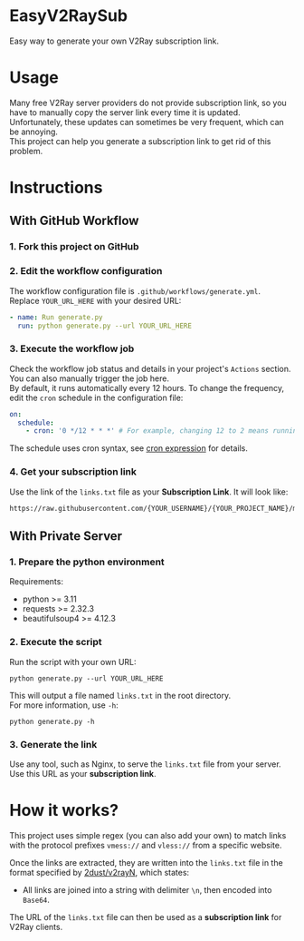 # EasyV2RaySub

Easy way to generate your own V2Ray subscription link.

# Usage

Many free V2Ray server providers do not provide subscription link, so you have to manually copy the server link every
time it is updated. Unfortunately, these updates can sometimes be very frequent, which can be annoying.\
This project can help you generate a subscription link to get rid of this problem.

# Instructions

## With GitHub Workflow

### 1. Fork this project on GitHub

### 2. Edit the workflow configuration

The workflow configuration file is `.github/workflows/generate.yml`.\
Replace `YOUR_URL_HERE` with your desired URL:

```yaml
- name: Run generate.py
  run: python generate.py --url YOUR_URL_HERE
```

### 3. Execute the workflow job

Check the workflow job status and details in your project's `Actions` section. You can also manually trigger the job
here.\
By default, it runs automatically every 12 hours. To change the frequency, edit the `cron` schedule in the configuration
file:

```yaml
on:
  schedule:
    - cron: '0 */12 * * *' # For example, changing 12 to 2 means running the workflow job every 2 hours.
```

The schedule uses cron syntax, see [cron expression](https://en.wikipedia.org/wiki/Cron#Cron_expression) for details.

### 4. Get your subscription link

Use the link of the `links.txt` file as your **Subscription Link**. It will look like:

```text
https://raw.githubusercontent.com/{YOUR_USERNAME}/{YOUR_PROJECT_NAME}/main/links.txt
```

## With Private Server

### 1. Prepare the python environment

Requirements:

- python >= 3.11
- requests >= 2.32.3
- beautifulsoup4 >= 4.12.3

### 2. Execute the script

Run the script with your own URL:

```shell
python generate.py --url YOUR_URL_HERE
```

This will output a file named `links.txt` in the root directory.\
For more information, use `-h`:

```shell
python generate.py -h
```

### 3. Generate the link

Use any tool, such as Nginx, to serve the `links.txt` file from your server. Use this URL as your **subscription
link**.

# How it works?

This project uses simple regex (you can also add your own) to match links with the protocol prefixes `vmess://`
and `vless://` from a specific website.

Once the links are extracted, they are written into the `links.txt` file in the format specified
by [2dust/v2rayN](https://github.com/2dust/v2rayN/wiki/%E8%AE%A2%E9%98%85%E5%8A%9F%E8%83%BD%E8%AF%B4%E6%98%8E), which
states:

- All links are joined into a string with delimiter `\n`, then encoded into `Base64`.

 The URL of the `links.txt` file can then be used as a **subscription link** for V2Ray clients.